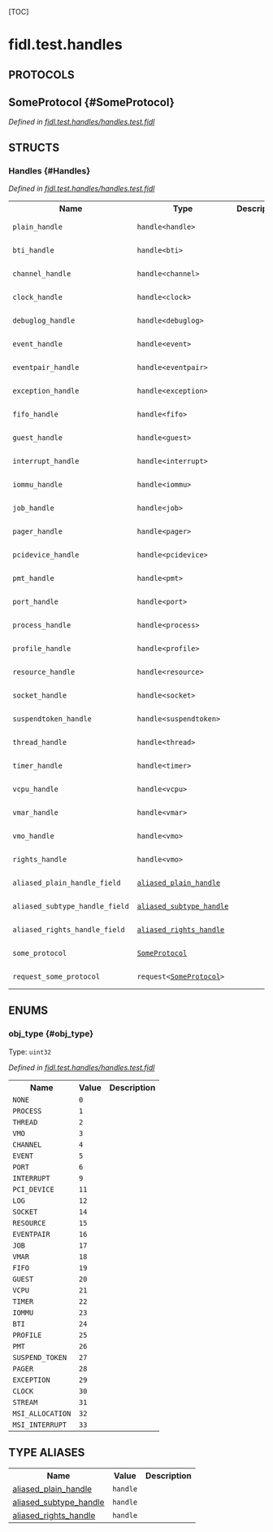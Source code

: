 [TOC]

# fidl.test.handles


## **PROTOCOLS**

## SomeProtocol {#SomeProtocol}
*Defined in [fidl.test.handles/handles.test.fidl](https://fuchsia.googlesource.com/fuchsia/+/master/handles.test.fidl#45)*




## **STRUCTS**

### Handles {#Handles}
*Defined in [fidl.test.handles/handles.test.fidl](https://fuchsia.googlesource.com/fuchsia/+/master/handles.test.fidl#52)*



<table>
    <tr><th>Name</th><th>Type</th><th>Description</th><th>Default</th></tr><tr>
            <td><code>plain_handle</code></td>
            <td>
                <code>handle&lt;handle&gt;</code>
            </td>
            <td></td>
            <td>No default</td>
        </tr><tr>
            <td><code>bti_handle</code></td>
            <td>
                <code>handle&lt;bti&gt;</code>
            </td>
            <td></td>
            <td>No default</td>
        </tr><tr>
            <td><code>channel_handle</code></td>
            <td>
                <code>handle&lt;channel&gt;</code>
            </td>
            <td></td>
            <td>No default</td>
        </tr><tr>
            <td><code>clock_handle</code></td>
            <td>
                <code>handle&lt;clock&gt;</code>
            </td>
            <td></td>
            <td>No default</td>
        </tr><tr>
            <td><code>debuglog_handle</code></td>
            <td>
                <code>handle&lt;debuglog&gt;</code>
            </td>
            <td></td>
            <td>No default</td>
        </tr><tr>
            <td><code>event_handle</code></td>
            <td>
                <code>handle&lt;event&gt;</code>
            </td>
            <td></td>
            <td>No default</td>
        </tr><tr>
            <td><code>eventpair_handle</code></td>
            <td>
                <code>handle&lt;eventpair&gt;</code>
            </td>
            <td></td>
            <td>No default</td>
        </tr><tr>
            <td><code>exception_handle</code></td>
            <td>
                <code>handle&lt;exception&gt;</code>
            </td>
            <td></td>
            <td>No default</td>
        </tr><tr>
            <td><code>fifo_handle</code></td>
            <td>
                <code>handle&lt;fifo&gt;</code>
            </td>
            <td></td>
            <td>No default</td>
        </tr><tr>
            <td><code>guest_handle</code></td>
            <td>
                <code>handle&lt;guest&gt;</code>
            </td>
            <td></td>
            <td>No default</td>
        </tr><tr>
            <td><code>interrupt_handle</code></td>
            <td>
                <code>handle&lt;interrupt&gt;</code>
            </td>
            <td></td>
            <td>No default</td>
        </tr><tr>
            <td><code>iommu_handle</code></td>
            <td>
                <code>handle&lt;iommu&gt;</code>
            </td>
            <td></td>
            <td>No default</td>
        </tr><tr>
            <td><code>job_handle</code></td>
            <td>
                <code>handle&lt;job&gt;</code>
            </td>
            <td></td>
            <td>No default</td>
        </tr><tr>
            <td><code>pager_handle</code></td>
            <td>
                <code>handle&lt;pager&gt;</code>
            </td>
            <td></td>
            <td>No default</td>
        </tr><tr>
            <td><code>pcidevice_handle</code></td>
            <td>
                <code>handle&lt;pcidevice&gt;</code>
            </td>
            <td></td>
            <td>No default</td>
        </tr><tr>
            <td><code>pmt_handle</code></td>
            <td>
                <code>handle&lt;pmt&gt;</code>
            </td>
            <td></td>
            <td>No default</td>
        </tr><tr>
            <td><code>port_handle</code></td>
            <td>
                <code>handle&lt;port&gt;</code>
            </td>
            <td></td>
            <td>No default</td>
        </tr><tr>
            <td><code>process_handle</code></td>
            <td>
                <code>handle&lt;process&gt;</code>
            </td>
            <td></td>
            <td>No default</td>
        </tr><tr>
            <td><code>profile_handle</code></td>
            <td>
                <code>handle&lt;profile&gt;</code>
            </td>
            <td></td>
            <td>No default</td>
        </tr><tr>
            <td><code>resource_handle</code></td>
            <td>
                <code>handle&lt;resource&gt;</code>
            </td>
            <td></td>
            <td>No default</td>
        </tr><tr>
            <td><code>socket_handle</code></td>
            <td>
                <code>handle&lt;socket&gt;</code>
            </td>
            <td></td>
            <td>No default</td>
        </tr><tr>
            <td><code>suspendtoken_handle</code></td>
            <td>
                <code>handle&lt;suspendtoken&gt;</code>
            </td>
            <td></td>
            <td>No default</td>
        </tr><tr>
            <td><code>thread_handle</code></td>
            <td>
                <code>handle&lt;thread&gt;</code>
            </td>
            <td></td>
            <td>No default</td>
        </tr><tr>
            <td><code>timer_handle</code></td>
            <td>
                <code>handle&lt;timer&gt;</code>
            </td>
            <td></td>
            <td>No default</td>
        </tr><tr>
            <td><code>vcpu_handle</code></td>
            <td>
                <code>handle&lt;vcpu&gt;</code>
            </td>
            <td></td>
            <td>No default</td>
        </tr><tr>
            <td><code>vmar_handle</code></td>
            <td>
                <code>handle&lt;vmar&gt;</code>
            </td>
            <td></td>
            <td>No default</td>
        </tr><tr>
            <td><code>vmo_handle</code></td>
            <td>
                <code>handle&lt;vmo&gt;</code>
            </td>
            <td></td>
            <td>No default</td>
        </tr><tr>
            <td><code>rights_handle</code></td>
            <td>
                <code>handle&lt;vmo&gt;</code>
            </td>
            <td></td>
            <td>No default</td>
        </tr><tr>
            <td><code>aliased_plain_handle_field</code></td>
            <td>
                <code><a class='link' href='#aliased_plain_handle'>aliased_plain_handle</a></code>
            </td>
            <td></td>
            <td>No default</td>
        </tr><tr>
            <td><code>aliased_subtype_handle_field</code></td>
            <td>
                <code><a class='link' href='#aliased_subtype_handle'>aliased_subtype_handle</a></code>
            </td>
            <td></td>
            <td>No default</td>
        </tr><tr>
            <td><code>aliased_rights_handle_field</code></td>
            <td>
                <code><a class='link' href='#aliased_rights_handle'>aliased_rights_handle</a></code>
            </td>
            <td></td>
            <td>No default</td>
        </tr><tr>
            <td><code>some_protocol</code></td>
            <td>
                <code><a class='link' href='#SomeProtocol'>SomeProtocol</a></code>
            </td>
            <td></td>
            <td>No default</td>
        </tr><tr>
            <td><code>request_some_protocol</code></td>
            <td>
                <code>request&lt;<a class='link' href='#SomeProtocol'>SomeProtocol</a>&gt;</code>
            </td>
            <td></td>
            <td>No default</td>
        </tr>
</table>



## **ENUMS**

### obj_type {#obj_type}
Type: <code>uint32</code>

*Defined in [fidl.test.handles/handles.test.fidl](https://fuchsia.googlesource.com/fuchsia/+/master/handles.test.fidl#6)*



<table>
    <tr><th>Name</th><th>Value</th><th>Description</th></tr><tr>
            <td><code>NONE</code></td>
            <td><code>0</code></td>
            <td></td>
        </tr><tr>
            <td><code>PROCESS</code></td>
            <td><code>1</code></td>
            <td></td>
        </tr><tr>
            <td><code>THREAD</code></td>
            <td><code>2</code></td>
            <td></td>
        </tr><tr>
            <td><code>VMO</code></td>
            <td><code>3</code></td>
            <td></td>
        </tr><tr>
            <td><code>CHANNEL</code></td>
            <td><code>4</code></td>
            <td></td>
        </tr><tr>
            <td><code>EVENT</code></td>
            <td><code>5</code></td>
            <td></td>
        </tr><tr>
            <td><code>PORT</code></td>
            <td><code>6</code></td>
            <td></td>
        </tr><tr>
            <td><code>INTERRUPT</code></td>
            <td><code>9</code></td>
            <td></td>
        </tr><tr>
            <td><code>PCI_DEVICE</code></td>
            <td><code>11</code></td>
            <td></td>
        </tr><tr>
            <td><code>LOG</code></td>
            <td><code>12</code></td>
            <td></td>
        </tr><tr>
            <td><code>SOCKET</code></td>
            <td><code>14</code></td>
            <td></td>
        </tr><tr>
            <td><code>RESOURCE</code></td>
            <td><code>15</code></td>
            <td></td>
        </tr><tr>
            <td><code>EVENTPAIR</code></td>
            <td><code>16</code></td>
            <td></td>
        </tr><tr>
            <td><code>JOB</code></td>
            <td><code>17</code></td>
            <td></td>
        </tr><tr>
            <td><code>VMAR</code></td>
            <td><code>18</code></td>
            <td></td>
        </tr><tr>
            <td><code>FIFO</code></td>
            <td><code>19</code></td>
            <td></td>
        </tr><tr>
            <td><code>GUEST</code></td>
            <td><code>20</code></td>
            <td></td>
        </tr><tr>
            <td><code>VCPU</code></td>
            <td><code>21</code></td>
            <td></td>
        </tr><tr>
            <td><code>TIMER</code></td>
            <td><code>22</code></td>
            <td></td>
        </tr><tr>
            <td><code>IOMMU</code></td>
            <td><code>23</code></td>
            <td></td>
        </tr><tr>
            <td><code>BTI</code></td>
            <td><code>24</code></td>
            <td></td>
        </tr><tr>
            <td><code>PROFILE</code></td>
            <td><code>25</code></td>
            <td></td>
        </tr><tr>
            <td><code>PMT</code></td>
            <td><code>26</code></td>
            <td></td>
        </tr><tr>
            <td><code>SUSPEND_TOKEN</code></td>
            <td><code>27</code></td>
            <td></td>
        </tr><tr>
            <td><code>PAGER</code></td>
            <td><code>28</code></td>
            <td></td>
        </tr><tr>
            <td><code>EXCEPTION</code></td>
            <td><code>29</code></td>
            <td></td>
        </tr><tr>
            <td><code>CLOCK</code></td>
            <td><code>30</code></td>
            <td></td>
        </tr><tr>
            <td><code>STREAM</code></td>
            <td><code>31</code></td>
            <td></td>
        </tr><tr>
            <td><code>MSI_ALLOCATION</code></td>
            <td><code>32</code></td>
            <td></td>
        </tr><tr>
            <td><code>MSI_INTERRUPT</code></td>
            <td><code>33</code></td>
            <td></td>
        </tr></table>











## **TYPE ALIASES**

<table>
    <tr><th>Name</th><th>Value</th><th>Description</th></tr><tr id="aliased_plain_handle">
            <td><a href="https://fuchsia.googlesource.com/fuchsia/+/master/handles.test.fidl#48">aliased_plain_handle</a></td>
            <td>
                <code>handle</code></td>
            <td></td>
        </tr><tr id="aliased_subtype_handle">
            <td><a href="https://fuchsia.googlesource.com/fuchsia/+/master/handles.test.fidl#49">aliased_subtype_handle</a></td>
            <td>
                <code>handle</code></td>
            <td></td>
        </tr><tr id="aliased_rights_handle">
            <td><a href="https://fuchsia.googlesource.com/fuchsia/+/master/handles.test.fidl#50">aliased_rights_handle</a></td>
            <td>
                <code>handle</code></td>
            <td></td>
        </tr></table>

